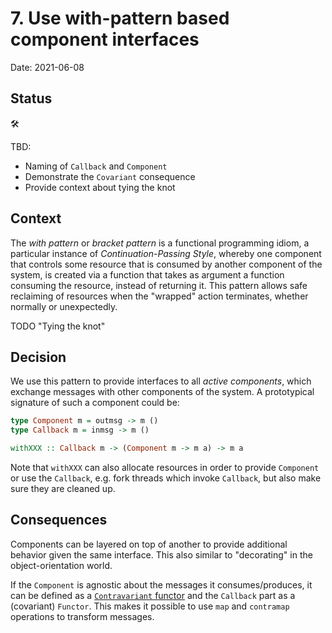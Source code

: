 # 7. Use with-pattern based component interfaces

Date: 2021-06-08

## Status

:hammer_and_wrench:

TBD:
* Naming of `Callback` and `Component`
* Demonstrate the `Covariant` consequence
* Provide context about tying the knot

## Context

The _with pattern_ or _bracket pattern_ is a functional programming idiom, a
particular instance of _Continuation-Passing Style_, whereby one component that
controls some resource that is consumed by another component of the system, is
created via a function that takes as argument a function consuming the resource,
instead of returning it. This pattern allows safe reclaiming of resources when
the "wrapped" action terminates, whether normally or unexpectedly.

TODO "Tying the knot"

## Decision

We use this pattern to provide interfaces to all _active components_, which
exchange messages with other components of the system. A prototypical signature
of such a component could be:

  ```hs
  type Component m = outmsg -> m ()
  type Callback m = inmsg -> m ()

  withXXX :: Callback m -> (Component m -> m a) -> m a
  ```

Note that `withXXX` can also allocate resources in order to provide `Component`
or use the `Callback`, e.g. fork threads which invoke `Callback`, but also make
sure they are cleaned up.

## Consequences

Components can be layered on top of another to provide additional behavior given the same interface. This also similar to "decorating" in the object-orientation world.

If the `Component` is agnostic about the messages it consumes/produces, it can be defined as a [`Contravariant` functor](https://hackage.haskell.org/package/base-4.15.0.0/docs/Data-Functor-Contravariant.html) and the `Callback` part as a (covariant) `Functor`. This makes it possible to use `map` and `contramap` operations to transform messages.
